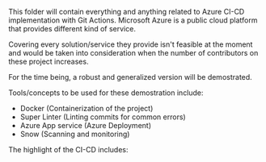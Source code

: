 This folder will contain everything and anything related to Azure CI-CD implementation with Git Actions.
Microsoft Azure is a public cloud platform that provides different kind of service. 

Covering every solution/service they provide isn't feasible at the moment and would be taken into consideration when the number of contributors on these project increases. 

For the time being, a robust and generalized version will be demostrated.

Tools/concepts to be used for these demostration include:

- Docker (Containerization of the project)
- Super Linter (Linting commits for common errors)
- Azure App service (Azure Deployment)
- Snow (Scanning and monitoring)

The highlight of the CI-CD includes:
